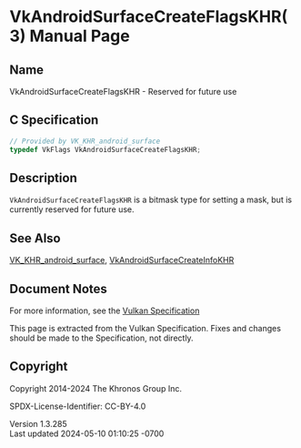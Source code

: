 # VkAndroidSurfaceCreateFlagsKHR(3) Manual Page

## Name

VkAndroidSurfaceCreateFlagsKHR - Reserved for future use



## <a href="#_c_specification" class="anchor"></a>C Specification

``` c
// Provided by VK_KHR_android_surface
typedef VkFlags VkAndroidSurfaceCreateFlagsKHR;
```

## <a href="#_description" class="anchor"></a>Description

`VkAndroidSurfaceCreateFlagsKHR` is a bitmask type for setting a mask,
but is currently reserved for future use.

## <a href="#_see_also" class="anchor"></a>See Also

[VK_KHR_android_surface](https://registry.khronos.org/vulkan/specs/1.3-extensions/man/html/VK_KHR_android_surface.html),
[VkAndroidSurfaceCreateInfoKHR](https://registry.khronos.org/vulkan/specs/1.3-extensions/man/html/VkAndroidSurfaceCreateInfoKHR.html)

## <a href="#_document_notes" class="anchor"></a>Document Notes

For more information, see the <a
href="https://registry.khronos.org/vulkan/specs/1.3-extensions/html/vkspec.html#VkAndroidSurfaceCreateFlagsKHR"
target="_blank" rel="noopener">Vulkan Specification</a>

This page is extracted from the Vulkan Specification. Fixes and changes
should be made to the Specification, not directly.

## <a href="#_copyright" class="anchor"></a>Copyright

Copyright 2014-2024 The Khronos Group Inc.

SPDX-License-Identifier: CC-BY-4.0

Version 1.3.285  
Last updated 2024-05-10 01:10:25 -0700
